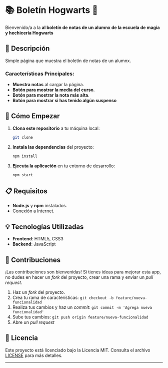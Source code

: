 # 📚 Boletín Hogwarts 📄

Bienvenido/a a la **al boletín de notas de un alumnx de la escuela de magia y hechicería Hogwarts**

## 📝 Descripción

Simple página que muestra el boletín de notas de un alumnx.

### Características Principales:
- **Muestra notas** al cargar la página.
- **Botón para mostrar la media del curso**.
- **Botón para mostrar la nota más alta**.
- **Botón para mostrar si has tenido algún suspenso**

## 🚀 Cómo Empezar

1. **Clona este repositorio** a tu máquina local:
    ```bash
    git clone 
    ```
2. **Instala las dependencias** del proyecto:
    ```bash
    npm install
    ```
3. **Ejecuta la aplicación** en tu entorno de desarrollo:
    ```bash
    npm start
    ```

## 📋 Requisitos

- **Node.js** y **npm** instalados.
- Conexión a Internet.


## 💡 Tecnologías Utilizadas

- **Frontend**: HTML5, CSS3
- **Backend**: JavaScript

## 🤝 Contribuciones

¡Las contribuciones son bienvenidas! Si tienes ideas para mejorar esta app, no dudes en hacer un _fork_ del proyecto, crear una rama y enviar un _pull request_. 

1. Haz un _fork_ del proyecto.
2. Crea tu rama de características: `git checkout -b feature/nueva-funcionalidad`
3. Realiza tus cambios y haz un _commit_: `git commit -m 'Agrega nueva funcionalidad'`
4. Sube tus cambios: `git push origin feature/nueva-funcionalidad`
5. Abre un _pull request_

## 📄 Licencia

Este proyecto está licenciado bajo la Licencia MIT. Consulta el archivo [LICENSE](LICENSE) para más detalles.

---
